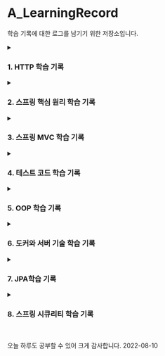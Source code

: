 # A_LearningRecord
학습 기록에 대한 로그를 남기기 위한 저장소입니다.


<details>
  <summary><h3>1. HTTP 학습 기록</h3></summary>
<div markdown="1">

> 1. [HTTP 넌 죽었다 시리즈 (1) 인터넷 네트워크- IP](https://blog.naver.com/PostView.naver?blogId=cksgurwkd12&logNo=222787802714&categoryNo=17&parentCategoryNo=0&viewDate=&currentPage=6&postListTopCurrentPage=1&from=postList&userTopListOpen=true&userTopListCount=5&userTopListManageOpen=false&userTopListCurrentPage=6) (개요)
> 2. [HTTP 넌 죽었다 시리즈 (2) 인터넷 네트워크- TCP, UDP](https://blog.naver.com/PostView.naver?blogId=cksgurwkd12&logNo=222787842395&categoryNo=17&parentCategoryNo=0&viewDate=&currentPage=6&postListTopCurrentPage=1&from=postList&userTopListOpen=true&userTopListCount=5&userTopListManageOpen=false&userTopListCurrentPage=6)
> 3. [HTTP 넌 죽었다 시리즈 (3) 인터넷 네트워크- PORT](https://blog.naver.com/PostView.naver?blogId=cksgurwkd12&logNo=222787847843&categoryNo=17&parentCategoryNo=0&viewDate=&currentPage=6&postListTopCurrentPage=1&from=postList&userTopListOpen=true&userTopListCount=5&userTopListManageOpen=false&userTopListCurrentPage=6)
> 4. [HTTP 넌 죽었다 시리즈 (4) 인터넷 네트워크- DNS](https://blog.naver.com/PostView.naver?blogId=cksgurwkd12&logNo=222787850340&categoryNo=17&parentCategoryNo=0&viewDate=&currentPage=5&postListTopCurrentPage=1&from=postList&userTopListOpen=true&userTopListCount=5&userTopListManageOpen=false&userTopListCurrentPage=5)
> 5. [HTTP 넌 죽었다 시리즈 (5) 인터넷 네트워크- URI](https://blog.naver.com/PostView.naver?blogId=cksgurwkd12&logNo=222806538086&categoryNo=17&parentCategoryNo=0&viewDate=&currentPage=5&postListTopCurrentPage=1&from=postList&userTopListOpen=true&userTopListCount=5&userTopListManageOpen=false&userTopListCurrentPage=5)
> 6. [HTTP 넌 죽었다 시리즈 (6) HTTP 기본 - HTTP가 모야?](https://blog.naver.com/PostView.naver?blogId=cksgurwkd12&logNo=222806577841&categoryNo=17&parentCategoryNo=0&viewDate=&currentPage=5&postListTopCurrentPage=1&from=postList&userTopListOpen=true&userTopListCount=5&userTopListManageOpen=false&userTopListCurrentPage=5)
> 7. [HTTP 넌 죽었다 시리즈 (7) HTTP 기본 - Stateful, Stateless](https://blog.naver.com/PostView.naver?blogId=cksgurwkd12&logNo=222806611415&categoryNo=17&parentCategoryNo=0&viewDate=&currentPage=5&postListTopCurrentPage=1&from=postList&userTopListOpen=true&userTopListCount=5&userTopListManageOpen=false&userTopListCurrentPage=5)
> 8. [HTTP 넌 죽었다 시리즈 (8) URI에는 리소스(representation)만 담아라, 행위는 HTTP 메서드를 이용하라](https://blog.naver.com/PostView.naver?blogId=cksgurwkd12&logNo=222827411630&categoryNo=17&parentCategoryNo=0&viewDate=&currentPage=5&postListTopCurrentPage=1&from=postList&userTopListOpen=true&userTopListCount=5&userTopListManageOpen=false&userTopListCurrentPage=5)
> 9. [HTTP 넌 죽었다 시리즈 (9) HTTP 메서드- GET, POST](https://blog.naver.com/PostView.naver?blogId=cksgurwkd12&logNo=222827518712&categoryNo=17&parentCategoryNo=0&viewDate=&currentPage=4&postListTopCurrentPage=1&from=postList&userTopListOpen=true&userTopListCount=5&userTopListManageOpen=false&userTopListCurrentPage=4)
> 10. [HTTP 넌 죽었다 시리즈 (10) HTTP 메서드- PUT, PATCH, DELETE](https://blog.naver.com/PostView.naver?blogId=cksgurwkd12&logNo=222827531798&categoryNo=17&parentCategoryNo=0&viewDate=&currentPage=4&postListTopCurrentPage=1&from=postList&userTopListOpen=true&userTopListCount=5&userTopListManageOpen=false&userTopListCurrentPage=4)
> 11. [HTTP 넌 죽었다 시리즈 (11) HTTP 메서드의 속성 (안전, 멱등, 캐시 가능)](https://blog.naver.com/PostView.naver?blogId=cksgurwkd12&logNo=222827545070&categoryNo=17&parentCategoryNo=0&viewDate=&currentPage=4&postListTopCurrentPage=1&from=postList&userTopListOpen=true&userTopListCount=5&userTopListManageOpen=false&userTopListCurrentPage=4)
> 12. [HTTP 넌 죽었다 시리즈 (12) 클라이언트에서 서버로 데이터 전송](https://blog.naver.com/PostView.naver?blogId=cksgurwkd12&logNo=222828790383&categoryNo=17&parentCategoryNo=0&viewDate=&currentPage=4&postListTopCurrentPage=1&from=postList&userTopListOpen=true&userTopListCount=5&userTopListManageOpen=false&userTopListCurrentPage=4)
> 13. [HTTP 넌 죽었다 시리즈 (13) 상태 코드](https://blog.naver.com/PostView.naver?blogId=cksgurwkd12&logNo=222828797127&categoryNo=17&parentCategoryNo=0&viewDate=&currentPage=4&postListTopCurrentPage=1&from=postList&userTopListOpen=true&userTopListCount=5&userTopListManageOpen=false&userTopListCurrentPage=4)
> 14. [HTTP 넌 죽었다 시리즈 (14),  2xx](https://blog.naver.com/PostView.naver?blogId=cksgurwkd12&logNo=222828800524&categoryNo=17&parentCategoryNo=0&viewDate=&currentPage=3&postListTopCurrentPage=1&from=postList&userTopListOpen=true&userTopListCount=5&userTopListManageOpen=false&userTopListCurrentPage=3)
> 15. [HTTP 넌 죽었다 시리즈 (15), 3xx](https://blog.naver.com/PostView.naver?blogId=cksgurwkd12&logNo=222828833195&categoryNo=17&parentCategoryNo=0&viewDate=&currentPage=3&postListTopCurrentPage=1&from=postList&userTopListOpen=true&userTopListCount=5&userTopListManageOpen=false&userTopListCurrentPage=3)
> 16. [HTTP 넌 죽었다 시리즈 (16) HTTP 헤더 -일반 헤더](https://blog.naver.com/PostView.naver?blogId=cksgurwkd12&logNo=222834112236&categoryNo=17&parentCategoryNo=0&viewDate=&currentPage=3&postListTopCurrentPage=1&from=postList&userTopListOpen=true&userTopListCount=5&userTopListManageOpen=false&userTopListCurrentPage=3)
> 17. [HTTP 넌 죽었다 시리즈 (17) 표현 (Representation)](https://blog.naver.com/PostView.naver?blogId=cksgurwkd12&logNo=222834125001&categoryNo=17&parentCategoryNo=0&viewDate=&currentPage=3&postListTopCurrentPage=1&from=postList&userTopListOpen=true&userTopListCount=5&userTopListManageOpen=false&userTopListCurrentPage=3)
> 18. [HTTP 넌 죽었다 시리즈 (18) 협상-ContentNegotiation](https://blog.naver.com/PostView.naver?blogId=cksgurwkd12&logNo=222834155625&categoryNo=17&parentCategoryNo=0&viewDate=&currentPage=3&postListTopCurrentPage=1&from=postList&userTopListOpen=true&userTopListCount=5&userTopListManageOpen=false&userTopListCurrentPage=3)
> 19. [HTTP 넌 죽었다 시리즈 (19) 전송 방식](https://blog.naver.com/PostView.naver?blogId=cksgurwkd12&logNo=222834167595&categoryNo=17&parentCategoryNo=0&viewDate=&currentPage=2&postListTopCurrentPage=1&from=postList&userTopListOpen=true&userTopListCount=5&userTopListManageOpen=false&userTopListCurrentPage=2)
> 20. [HTTP 넌 죽었다 시리즈 (20) 일반 정보성 헤더](https://blog.naver.com/PostView.naver?blogId=cksgurwkd12&logNo=222834181669&categoryNo=17&parentCategoryNo=0&viewDate=&currentPage=2&postListTopCurrentPage=1&from=postList&userTopListOpen=true&userTopListCount=5&userTopListManageOpen=false&userTopListCurrentPage=2)
> 21. [HTTP 넌 죽었다 시리즈 (21) 특별한 정보성 헤더](https://blog.naver.com/PostView.naver?blogId=cksgurwkd12&logNo=222834198594&categoryNo=17&parentCategoryNo=0&viewDate=&currentPage=2&postListTopCurrentPage=1&from=postList&userTopListOpen=true&userTopListCount=5&userTopListManageOpen=false&userTopListCurrentPage=2)
> 22. [HTTP 넌 죽었다 시리즈 (22) 쿠키 (특별히 중요)](https://blog.naver.com/PostView.naver?blogId=cksgurwkd12&logNo=222834725494&categoryNo=17&parentCategoryNo=0&viewDate=&currentPage=2&postListTopCurrentPage=1&from=postList&userTopListOpen=true&userTopListCount=5&userTopListManageOpen=false&userTopListCurrentPage=2)
> 23. [HTTP 넌 죽었다 시리즈 (23) 캐시 기본 동작](https://blog.naver.com/PostView.naver?blogId=cksgurwkd12&logNo=222835519471&categoryNo=17&parentCategoryNo=0&viewDate=&currentPage=2&postListTopCurrentPage=1&from=postList&userTopListOpen=true&userTopListCount=5&userTopListManageOpen=false&userTopListCurrentPage=2)
> 24. [HTTP 넌 죽었다 시리즈 (24) 검증 헤더와 조건부 요청1](https://blog.naver.com/PostView.naver?blogId=cksgurwkd12&logNo=222835639812&categoryNo=17&parentCategoryNo=0&viewDate=&currentPage=1&postListTopCurrentPage=1&from=postList&userTopListOpen=true&userTopListCount=5&userTopListManageOpen=false&userTopListCurrentPage=1)
> 25. [HTTP 넌 죽었다 시리즈 (25) 검증 헤더와 조건부 요청2](https://blog.naver.com/PostView.naver?blogId=cksgurwkd12&logNo=222835916270&categoryNo=17&parentCategoryNo=0&viewDate=&currentPage=1&postListTopCurrentPage=1&from=postList&userTopListOpen=true&userTopListCount=5&userTopListManageOpen=false&userTopListCurrentPage=1)
> 26. [HTTP 넌 죽었다 시리즈 (26) 캐시와 조건부 요청 헤더](https://blog.naver.com/PostView.naver?blogId=cksgurwkd12&logNo=222835930486&categoryNo=17&parentCategoryNo=0&viewDate=&currentPage=1&postListTopCurrentPage=1&from=postList&userTopListOpen=true&userTopListCount=5&userTopListManageOpen=false&userTopListCurrentPage=1)
> 27. [HTTP 넌 죽었다 시리즈 (27) 프록시 캐시](https://blog.naver.com/PostView.naver?blogId=cksgurwkd12&logNo=222835939638&categoryNo=17&parentCategoryNo=0&viewDate=&currentPage=1&postListTopCurrentPage=1&from=postList&userTopListOpen=true&userTopListCount=5&userTopListManageOpen=false&userTopListCurrentPage=1)
> 28. [HTTP 넌 죽었다 시리즈 (28) 캐시 무효화 (完)](https://blog.naver.com/PostView.naver?blogId=cksgurwkd12&logNo=222835953790&categoryNo=17&parentCategoryNo=0&viewDate=&currentPage=1&postListTopCurrentPage=1&from=postList&userTopListOpen=true&userTopListCount=5&userTopListManageOpen=false&userTopListCurrentPage=1)
</details>
  

<details>
  <summary><h3>2. 스프링 핵심 원리 학습 기록</h3></summary>
<div markdown="2">
  
  > 1. [순수한 자바 코드를 이용한 DI에서 스프링을 이용한 DI로](https://blog.naver.com/cksgurwkd12/222844316041)
  > 2. [스프링 컨테이너 생성 과정](https://blog.naver.com/cksgurwkd12/222844357507)
  > 3. [스프링 빈 조회 방법과 문제 정리](https://blog.naver.com/cksgurwkd12/222844377600)
  > 4. [BeanFactory와 ApplicationContext](https://blog.naver.com/cksgurwkd12/222844390001)
  > 5. [ApplicationContext의 다양한 설정 형식 지원 (java code, XML)](https://blog.naver.com/cksgurwkd12/222844406617)
  > 6. [스프링 빈 설정 메타 정보 (BeanDefinition)](https://blog.naver.com/cksgurwkd12/222844413913)
</details>
  
 
<details>
  <summary><h3>3. 스프링 MVC 학습 기록</h3></summary>
<div markdown="3">
  
> 1. .. ing

</details>
 
<details>
  <summary><h3>4. 테스트 코드 학습 기록</h3></summary>
<div markdown="4">  
  > 1.  .. ing
</details>
  
  
<details>
  <summary><h3>5. OOP 학습 기록</h3></summary>
<div markdown="5">  
  
  > 1. [의존성 주입이 필요한 이유(1) - OCP와 다형성](https://blog.naver.com/PostView.naver?blogId=cksgurwkd12&logNo=222797015280&categoryNo=47&parentCategoryNo=0&viewDate=&currentPage=1&postListTopCurrentPage=1&from=postList&userTopListOpen=true&userTopListCount=5&userTopListManageOpen=false&userTopListCurrentPage=1)
  > 2. [의존성 주입이 필요한 이유(2) - OCP와 IOC (Bean 등록을 통한 구분 확인)](https://blog.naver.com/PostView.naver?blogId=cksgurwkd12&logNo=222797015280&categoryNo=47&parentCategoryNo=0&viewDate=&currentPage=1&postListTopCurrentPage=1&from=postList&userTopListOpen=true&userTopListCount=5&userTopListManageOpen=false&userTopListCurrentPage=1)
  > 3. [자바에서의 DIP(의존관계 역전 원칙)와 OCP(개방 폐쇄 원칙), SRP(단일책임 원칙) 적용 use_case.](https://blog.naver.com/PostView.naver?blogId=cksgurwkd12&logNo=222839940770&categoryNo=47&parentCategoryNo=0&viewDate=&currentPage=1&postListTopCurrentPage=1&from=postList&userTopListOpen=true&userTopListCount=5&userTopListManageOpen=false&userTopListCurrentPage=1)
  > 4. [제어의 역전 IoC (Inversion of Control), 정적인 클래스 의존관계와 동적인 객체 의존관계](https://blog.naver.com/PostView.naver?blogId=cksgurwkd12&logNo=222842460531&categoryNo=47&parentCategoryNo=0&viewDate=&currentPage=1&postListTopCurrentPage=&from=postList&userTopListOpen=true&userTopListCount=5&userTopListManageOpen=false&userTopListCurrentPage=1)
</details>

<details>
  <summary><h3>6. 도커와 서버 기술 학습 기록</h3></summary>
<div markdown="5"> 
  
  > 1. [install docker in ubuntu 20.04](https://blog.naver.com/PostView.naver?blogId=cksgurwkd12&logNo=222629594453&categoryNo=44&parentCategoryNo=0&viewDate=&currentPage=15&postListTopCurrentPage=&from=postList&userTopListOpen=true&userTopListCount=5&userTopListManageOpen=false&userTopListCurrentPage=15)
  > 2. [[Docker] 주요 명령(1) - Docker image](https://blog.naver.com/PostView.naver?blogId=cksgurwkd12&logNo=222695617901&categoryNo=44&parentCategoryNo=0&viewDate=&currentPage=14&postListTopCurrentPage=1&from=postList&userTopListOpen=true&userTopListCount=5&userTopListManageOpen=false&userTopListCurrentPage=14)
  > 3. [[Docker] 주요 명령(2) - Container 생성, 조회, 삭제](https://blog.naver.com/PostView.naver?blogId=cksgurwkd12&logNo=222696019104&categoryNo=44&parentCategoryNo=0&viewDate=&currentPage=14&postListTopCurrentPage=1&from=postList&userTopListOpen=true&userTopListCount=5&userTopListManageOpen=false&userTopListCurrentPage=14)
  > 4. [[Docker] 주요 명령(3) - Container 실행(start)](https://blog.naver.com/PostView.naver?blogId=cksgurwkd12&logNo=222696232092&categoryNo=44&parentCategoryNo=0&viewDate=&currentPage=14&postListTopCurrentPage=1&from=postList&userTopListOpen=true&userTopListCount=5&userTopListManageOpen=false&userTopListCurrentPage=14)
  > 5. [[Docker] 주요 명령(4) - Container 실행(run)과 가비지 컬렉팅](https://blog.naver.com/PostView.naver?blogId=cksgurwkd12&logNo=222696314702&categoryNo=44&parentCategoryNo=0&viewDate=&currentPage=13&postListTopCurrentPage=1&from=postList&userTopListOpen=true&userTopListCount=5&userTopListManageOpen=false&userTopListCurrentPage=13)
  > 6. [[Docker] 주요 명령(5) - Container 상태 관리 (stop, pause)](https://blog.naver.com/PostView.naver?blogId=cksgurwkd12&logNo=222696341959&categoryNo=44&parentCategoryNo=0&viewDate=&currentPage=13&postListTopCurrentPage=1&from=postList&userTopListOpen=true&userTopListCount=5&userTopListManageOpen=false&userTopListCurrentPage=13)
  > 7. [[Docker] 주요 명령(6) - Container -p option을 통한 포트 포워딩](https://blog.naver.com/PostView.naver?blogId=cksgurwkd12&logNo=222696396426&categoryNo=44&parentCategoryNo=0&viewDate=&currentPage=13&postListTopCurrentPage=1&from=postList&userTopListOpen=true&userTopListCount=5&userTopListManageOpen=false&userTopListCurrentPage=13)
  > 8. [[Docker] 주요 명령(7) - run -v 옵션을 이용한 특정 폴더 바인딩](https://blog.naver.com/PostView.naver?blogId=cksgurwkd12&logNo=222696932411&categoryNo=44&parentCategoryNo=0&viewDate=&currentPage=13&postListTopCurrentPage=1&from=postList&userTopListOpen=true&userTopListCount=5&userTopListManageOpen=false&userTopListCurrentPage=13)
  > 9. [[Docker] 주요 명령(8) - docker system df](https://blog.naver.com/PostView.naver?blogId=cksgurwkd12&logNo=222697019072&categoryNo=44&parentCategoryNo=0&viewDate=&currentPage=13&postListTopCurrentPage=1&from=postList&userTopListOpen=true&userTopListCount=5&userTopListManageOpen=false&userTopListCurrentPage=13)
  > 10. [[Docker] 주요 명령(9) -실행중인 컨테이너 관리](https://blog.naver.com/PostView.naver?blogId=cksgurwkd12&logNo=222697066711&categoryNo=44&parentCategoryNo=0&viewDate=&currentPage=12&postListTopCurrentPage=1&from=postList&userTopListOpen=true&userTopListCount=5&userTopListManageOpen=false&userTopListCurrentPage=12)
  > 11. [[Docker] Dockerfile script를 이용한 이미지 생성](https://blog.naver.com/PostView.naver?blogId=cksgurwkd12&logNo=222697631963&categoryNo=44&parentCategoryNo=0&viewDate=&currentPage=12&postListTopCurrentPage=1&from=postList&userTopListOpen=true&userTopListCount=5&userTopListManageOpen=false&userTopListCurrentPage=12)
  > 12. [[Docker] Dockerfile의 Label (dicription)](https://blog.naver.com/PostView.naver?blogId=cksgurwkd12&logNo=222697916717&categoryNo=44&parentCategoryNo=0&viewDate=&currentPage=11&postListTopCurrentPage=1&from=postList&userTopListOpen=true&userTopListCount=5&userTopListManageOpen=false&userTopListCurrentPage=11)
  > 13. [[Docker] Dockerfile의 COPY](https://blog.naver.com/PostView.naver?blogId=cksgurwkd12&logNo=222697976106&categoryNo=44&parentCategoryNo=0&viewDate=&currentPage=11&postListTopCurrentPage=1&from=postList&userTopListOpen=true&userTopListCount=5&userTopListManageOpen=false&userTopListCurrentPage=11)
  > 14. [[Docker] docker logs, kill](https://blog.naver.com/PostView.naver?blogId=cksgurwkd12&logNo=222698068391&categoryNo=44&parentCategoryNo=0&viewDate=&currentPage=11&postListTopCurrentPage=1&from=postList&userTopListOpen=true&userTopListCount=5&userTopListManageOpen=false&userTopListCurrentPage=11)
  > 15. [[Docker] Dockerfile의 ENTRYPOINT](https://blog.naver.com/PostView.naver?blogId=cksgurwkd12&logNo=222698121105&categoryNo=44&parentCategoryNo=0&viewDate=&currentPage=11&postListTopCurrentPage=1&from=postList&userTopListOpen=true&userTopListCount=5&userTopListManageOpen=false&userTopListCurrentPage=11)
  > 16. [[Docker] Dockerfile 안에서의 RUN [apache image 구현]](https://blog.naver.com/PostView.naver?blogId=cksgurwkd12&logNo=222698145474&categoryNo=44&parentCategoryNo=0&viewDate=&currentPage=11&postListTopCurrentPage=1&from=postList&userTopListOpen=true&userTopListCount=5&userTopListManageOpen=false&userTopListCurrentPage=11)
  > 17. [[Docker] Dockerfile 안에서의 EXPOSE](https://blog.naver.com/PostView.naver?blogId=cksgurwkd12&logNo=222698158404&categoryNo=44&parentCategoryNo=0&viewDate=&currentPage=10&postListTopCurrentPage=1&from=postList&userTopListOpen=true&userTopListCount=5&userTopListManageOpen=false&userTopListCurrentPage=10)
  > 18. [[Docker] Dockerfile 안에서의 ENV](https://blog.naver.com/PostView.naver?blogId=cksgurwkd12&logNo=222698168751&categoryNo=44&parentCategoryNo=0&viewDate=&currentPage=10&postListTopCurrentPage=1&from=postList&userTopListOpen=true&userTopListCount=5&userTopListManageOpen=false&userTopListCurrentPage=10)
  > 19. [[Docker] 도커 컨테이너와 이미지 조사](https://blog.naver.com/PostView.naver?blogId=cksgurwkd12&logNo=222698181780&categoryNo=44&parentCategoryNo=0&viewDate=&currentPage=10&postListTopCurrentPage=1&from=postList&userTopListOpen=true&userTopListCount=5&userTopListManageOpen=false&userTopListCurrentPage=10)
  > 20. [[Docker] 컨테이너 활용과 연결 (Jupyter notebook-mysql)](https://blog.naver.com/PostView.naver?blogId=cksgurwkd12&logNo=222698670903&categoryNo=44&parentCategoryNo=0&viewDate=&currentPage=10&postListTopCurrentPage=1&from=postList&userTopListOpen=true&userTopListCount=5&userTopListManageOpen=false&userTopListCurrentPage=10)
  > 21. [[Docker] --link 옵션 활용](https://blog.naver.com/PostView.naver?blogId=cksgurwkd12&logNo=222698691610&categoryNo=44&parentCategoryNo=0&viewDate=&currentPage=10&postListTopCurrentPage=1&from=postList&userTopListOpen=true&userTopListCount=5&userTopListManageOpen=false&userTopListCurrentPage=10)
  > 22. [[Docker] Spring, flask, mysql 컨테이너 다루기](https://blog.naver.com/PostView.naver?blogId=cksgurwkd12&logNo=222781422773&categoryNo=44&parentCategoryNo=0&viewDate=&currentPage=1&postListTopCurrentPage=1&from=postList&userTopListOpen=true&userTopListCount=5&userTopListManageOpen=false&userTopListCurrentPage=1)
  > 23. [[Docker] 리눅스 환경에서 docker compose 연동하기](https://blog.naver.com/PostView.naver?blogId=cksgurwkd12&logNo=222783067870&categoryNo=44&parentCategoryNo=0&viewDate=&currentPage=1&postListTopCurrentPage=1&from=postList&userTopListOpen=true&userTopListCount=5&userTopListManageOpen=false&userTopListCurrentPage=1)
  
</details>
  
<details>
  <summary><h3>7. JPA학습 기록</h3></summary>
<div markdown="5"> 
  > 1. .. ing
</details>
  
<details>
  <summary><h3>8. 스프링 시큐리티 학습 기록</h3></summary>
<div markdown="5"> 
  > 1. .. ing

</details>
<br>
<br>
오늘 하루도 공부할 수 있어 크게 감사합니다. 2022-08-10
